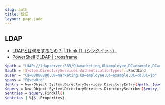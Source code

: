 ```yaml
---
slug: auth
title: 認証
layout: page.jade
---
```


## LDAP
- [LDAPとは何をするもの？ | Think IT（シンクイット）](http://thinkit.co.jp/free/tech/18/1/page/0/1)
- [PowerShellでLDAP | crossframe](http://crossframe.iiv.jp/20140810787/)

```bash
$path = "LDAP://ldapserver:389/OU=marketing,OU=employee,DC=example,DC=co,DC=jp"
$auth = [System.DirectoryServices.AuthenticationTypes]::FastBind
$user = "CN=88888888,OU=marketing,OU=employee,DC=example,DC=co,DC=jp"
$pass = "P@ssw0rd"
$entry = New-Object System.DirectoryServices.DirectoryEntry($path, $user, $pass, $auth)
$query = New-Object System.DirectoryServices.DirectorySearcher($entry,"(objectclass=*)")
$entries = $query.FindAll()
$entries | %{$_.Properties}
```

